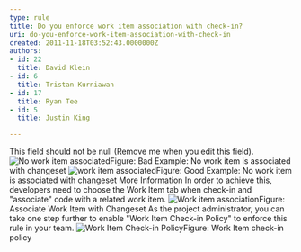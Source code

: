 ```yaml
---
type: rule
title: Do you enforce work item association with check-in?
uri: do-you-enforce-work-item-association-with-check-in
created: 2011-11-18T03:52:43.0000000Z
authors:
- id: 22
  title: David Klein
- id: 6
  title: Tristan Kurniawan
- id: 17
  title: Ryan Tee
- id: 5
  title: Justin King

---
```


 This field should not be null (Remove me when you edit this field). ![No work item associated](http&#58;//skunk/ssw/Standards/Rules/Images/WorkItemAss-1.jpg)Figure: Bad Example: No work item is associated with changeset ![work item associated](http&#58;//skunk/ssw/Standards/Rules/Images/WorkItemAss-2.jpg)Figure: Good Example: No work item is associated with changeset 
More Information 
In order to achieve this, developers need to choose the Work Item tab when check-in and "associate" code with a related work item.
![Work item association](http&#58;//skunk/ssw/Standards/Rules/Images/WorkItemAss-3.jpg)Figure: Associate Work Item with Changeset 
As the project administrator, you can take one step further to enable "Work Item Check-in Policy" to enforce this rule in your team.
![Work Item Check-in Policy](http&#58;//skunk/ssw/Standards/Rules/Images/WorkItemAss-4.jpg)Figure: Work Item check-in policy 
